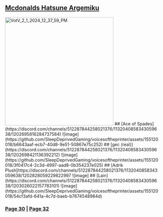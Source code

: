 ## [Mcdonalds Hatsune Argemiku](https://discord.com/channels/512287844258021376/1132040858343059638/1202685311940038716)
<img width="356" alt="VotV_2_1_2024_12_37_59_PM" src="https://github.com/SleepDeprivedGaming/voicesoftheprinter/assets/155120018/05b73923-440f-4b41-99df-904f10f5d903">
## [Ace of Spades](https://discord.com/channels/512287844258021376/1132040858343059638/1202695816284737584)
![image](https://github.com/SleepDeprivedGaming/voicesoftheprinter/assets/155120018/b6643aaf-ecb7-40d8-9e51-50867e75c252)
## [gec (real)](https://discord.com/channels/512287844258021376/1132040858343059638/1202698421136392212)
![image](https://github.com/SleepDeprivedGaming/voicesoftheprinter/assets/155120018/3f0417c4-2c3d-4997-aad8-0b354237e025)
## [Adrik Plush]https://discord.com/channels/512287844258021376/1132040858343059638/1202828059229822997
![image]
## [Lain](https://discord.com/channels/512287844258021376/1132040858343059638/1203026022157783101)
![image](https://github.com/SleepDeprivedGaming/voicesoftheprinter/assets/155120018/54cf3afd-641a-4c7d-baeb-b7674548984d)



### [Page 30](https://github.com/madrod228/voicesoftheprinter/blob/main/Page%2030.md)  | [Page 32](https://github.com/madrod228/voicesoftheprinter/blob/main/Page%2032.md)
